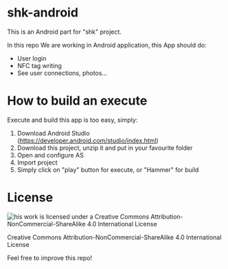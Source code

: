 # shk-android

This is an Android part for "shk" project.

In this repo We are working in Android application, this App should do:
- User login
- NFC tag writing
- See user connections, photos...

# How to build an execute
Execute and build this app is too easy, simply:
1. Download Android Studio (https://developer.android.com/studio/index.html)
2. Download this project, unzip it and put in your favourite folder
3. Open and configure AS
4. Import project
5. Simply click on "play" button for execute, or "Hammer" for build

# License

![his work is licensed under a Creative Commons Attribution-NonCommercial-ShareAlike 4.0 International License](https://i.creativecommons.org/l/by-nc-sa/4.0/88x31.png)

Creative Commons Attribution-NonCommercial-ShareAlike 4.0 International License


Feel free to improve this repo!
